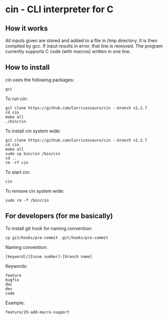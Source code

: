 # cin - CLI interpreter for C


## How it works

All inputs given are stored and added to a file in /tmp directory. It is then compiled by gcc. If input results in error, that line is removed. The program currently supports C code (with macros) written in one line.

## How to install

cin uses the following packages:
```
gcc
```

To run cin:
```
git clone https://github.com/Carricossauro/cin --branch v1.2.7
cd cin
make all
./bin/cin
```

To install cin system wide:
```
git clone https://github.com/Carricossauro/cin --branch v1.2.7
cd cin
make all
sudo cp bin/cin /bin/cin
cd ..
rm -rf cin
```

To start cin:
```
cin
```

To remove cin system wide:
```
sudo rm -f /bin/cin
```

## For developers (for me basically)

To install git hook for naming convention:
```
cp git/hooks/pre-commit .git/hooks/pre-commit
```

Naming convention:
```
[keyword]/[Issue number]-[branch name]
```

Keywords:
```
feature
bugfix
doc
dev
code
```

Example:
```
feature/29-add-macro-support
```
